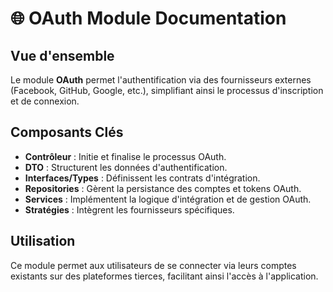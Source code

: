 # 🌐 OAuth Module Documentation

## Vue d'ensemble
Le module **OAuth** permet l'authentification via des fournisseurs externes (Facebook, GitHub, Google, etc.), simplifiant ainsi le processus d'inscription et de connexion.

## Composants Clés
- **Contrôleur** : Initie et finalise le processus OAuth.
- **DTO** : Structurent les données d'authentification.
- **Interfaces/Types** : Définissent les contrats d'intégration.
- **Repositories** : Gèrent la persistance des comptes et tokens OAuth.
- **Services** : Implémentent la logique d'intégration et de gestion OAuth.
- **Stratégies** : Intègrent les fournisseurs spécifiques.

## Utilisation
Ce module permet aux utilisateurs de se connecter via leurs comptes existants sur des plateformes tierces, facilitant ainsi l'accès à l'application.
